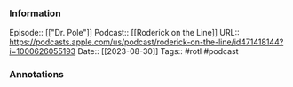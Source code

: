 ### Information

Episode:: [["Dr. Pole"]]
Podcast:: [[Roderick on the Line]]
URL:: https://podcasts.apple.com/us/podcast/roderick-on-the-line/id471418144?i=1000626055193
Date:: [[2023-08-30]]
Tags:: #rotl 
#podcast


### Annotations

